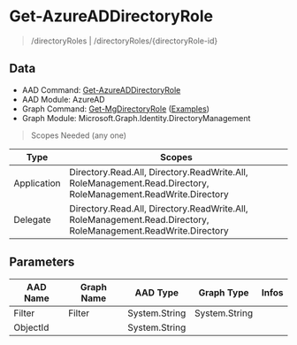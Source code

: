 # Get-AzureADDirectoryRole

> /directoryRoles | /directoryRoles/{directoryRole-id}

## Data

+ AAD Command: [Get-AzureADDirectoryRole](https://docs.microsoft.com/en-us/powershell/module/AzureAD/Get-AzureADDirectoryRole)
+ AAD Module: AzureAD
+ Graph Command: [Get-MgDirectoryRole](https://docs.microsoft.com/en-us/powershell/module/Microsoft.Graph.Identity.DirectoryManagement/Get-MgDirectoryRole) ([Examples](https://github.com/orgs/msgraph/discussions?discussions_q=Get-MgDirectoryRole))
+ Graph Module: Microsoft.Graph.Identity.DirectoryManagement

> Scopes Needed (any one)

|Type|Scopes|
|---|---|
|Application|Directory.Read.All, Directory.ReadWrite.All, RoleManagement.Read.Directory, RoleManagement.ReadWrite.Directory|
|Delegate|Directory.Read.All, Directory.ReadWrite.All, RoleManagement.Read.Directory, RoleManagement.ReadWrite.Directory|

## Parameters

|AAD Name|Graph Name|AAD Type|Graph Type|Infos|
|---|---|---|---|---|
|Filter|Filter|System.String|System.String||
|ObjectId||System.String|||

